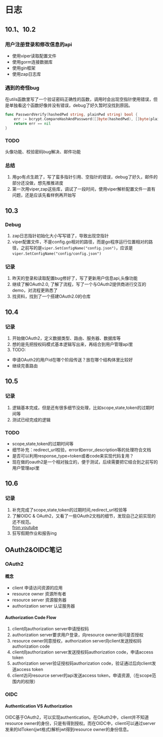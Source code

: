 # 日志
## 10.1、10.2
### 用户注册登录和修改信息的api   
- 使用viper读取配置文件
- 使用gorm连接数据库
- 使用gin框架
- 使用zap日志库

### 遇到的奇怪bug
在utils函数里写了一个验证密码正确性的函数，调用时会出现空指针使用错误，但是单独看这个函数好像并没有错误，debug了好久暂时没找到原因。   
~~~go
func PasswordVerify(hashedPwd string, plainPwd string) bool {
	err := bcrypt.CompareHashAndPassword([]byte(hashedPwd), []byte(plainPwd))
	return err == nil
}
~~~

### TODO
头像功能、校验密码bug解决、邮件功能

### 总结
1. 用go有点生疏了，写了蛮多指针引用、空指针的错误，debug了好久，邮件的部分还没做，想先推推进度    
2. 第一次用viper,zap这些库，调试了一段时间，使用viper解析配置文件一直有问题，还是应该先看样例再开始写  


## 10.3
### Debug
1. zap日志指针初始化大小写写错了，导致出现空指针    
2. viper配置文件，不是config.go相对的路径，而是go程序运行位置相对的路径，之前写的是```viper.SetConfigName("config.json")```，应该是```viper.SetConfigName("config/config.json")```

### 记录
1. 昨天的登录和读取配置bug修好了，写了更新用户信息api,头像功能     
2. 继续了解OAuth2.0, 了解了流程，写了一个与OAuth2提供商进行交互的demo，对流程更熟悉了   
3. 找资料，找到了一个搭建OAuth2.0的仓库  


## 10.4
### 记录
1. 开始做OAuth2，定义数据类型、路由、服务器、数据库等
2. 想的是先把授权码模式基本逻辑写出来，再结合到用户管理api里 
3. TODO: 
- 申请OAuth2的用户id在哪个阶段传送？放在哪个结构体里比较好
- 继续完善路由

## 10.5
### 记录
1. 逻辑基本完成，但是还有很多细节没处理，比如scope,state,token的过期时间等
2. 测试已经完成的逻辑

### TODO
- scope,state,token的过期时间等
- 细节补充：redirect_url校验，error和error_description等的处理符合文档
- 是否可以利用response_type=token或者code来实现代码复用？
- 现在做的oauth2是一个相对独立的，便于测试，后续需要把它结合到之前写的用户管理api里

## 10.6
### 记录
1. 补充完成了scope,state,token的过期时间,redirect_url校验等       
2. 了解OIDC & OAuth2，又看了一些OAuth2文档的细节，发现自己之前实现的还不规范。     
[fron youtube](https://www.youtube.com/watch?v=t18YB3xDfXI)
3. 狂写假期作业和报告ing

## OAuth2&OIDC笔记
### OAuth2
#### 概念
- client  申请访问资源的应用
- resource owner 资源所有者
- resource server 资源服务器
- authorization server 认证服务器

#### Authorization Code Flow 
1. client向authorization server申请授权码       
2. authorization server要求用户登录，向resource owner询问是否授权      
3. resource owner同意授权，authorization server向client发送授权码authorization code     
4. client向authorization server发送授权码authorization code，申请access token  
5. authorization server验证授权码authorization code，验证通过后向client发送access token    
6. client访问resource server的api发送access token，申请资源,（在scope范围内的权限）      

### OIDC
#### Authentication VS Authorization 
OIDC基于OAuth2，可以实现authentication。在OAuth2中，client并不知道resource owner的身份，只是有得到授权。而在OIDC中，client可以通过server发来的IdToken(jwt格式)解析jwt得到resource owner的身份信息。
